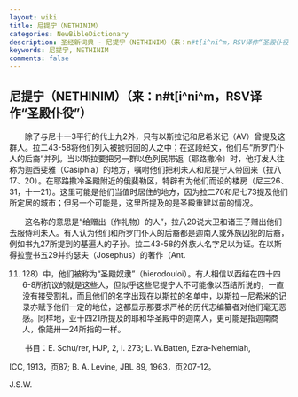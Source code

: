 ```yaml
---
layout: wiki
title: 尼提宁（NETHINIM）
categories: NewBibleDictionary
description: 圣经新词典 - 尼提宁（NETHINIM）（来：n#t[i^ni^m，RSV译作“圣殿仆役”）
keywords: 尼提宁, NETHINIM
comments: false
---
```


## 尼提宁（NETHINIM）（来：n#t[i^ni^m，RSV译作“圣殿仆役”）

　　除了与尼十一3平行的代上九2外，只有以斯拉记和尼希米记（AV）曾提及这群人。拉二43-58将他们列入被掳归回的人之中；在这段经文，他们与“所罗门仆人的后裔”并列。当以斯拉要把另一群以色列民带返〔耶路撒冷〕时，他打发人往称为迦西斐雅（Casiphia）的地方，嘱咐他们把利未人和尼提宁人带回来（拉八17、20）。在耶路撒冷圣殿附近的俄斐勒区，特辟有为他们而设的楼房（尼三26、31，十一21）。这里可能是他们当值时居住的地方，因为拉二70和尼七73提及他们所定居的城市；但另一个可能是，这里所提及的是圣殿重建以前的情况。

　　这名称的意思是“给赠出〔作礼物〕的人”，拉八20说大卫和诸王子赠出他们去服侍利未人。有人认为他们和所罗门仆人的后裔都是迦南人或外族囚犯的后裔，例如书九27所提到的基遍人的子孙。拉二43-58的外族人名字足以为证。在以斯得拉壹书五29并约瑟夫（Josephus）的著作（Ant.

11. 128）中，他们被称为“圣殿奴隶”（hierodouloi）。有人相信以西结在四十四6-8所抗议的就是这些人，但似乎这些尼提宁人不可能像以西结所说的，一直没有接受割礼，而且他们的名字出现在以斯拉的名单中，以斯拉－尼希米的记录亦赋予他们一定的地位，这都显示那要求严格的历代志编纂者对他们毫无恶感。同样地，亚十四21所提及的耶和华圣殿中的迦南人，更可能是指迦南商人，像箴卅一24所指的一样。

　　书目：E. Schu/rer, HJP, 2, i. 273; L. W.Batten, Ezra-Nehemiah,

ICC, 1913，页87; B. A. Levine, JBL 89, 1963，页207-12。

J.S.W.








